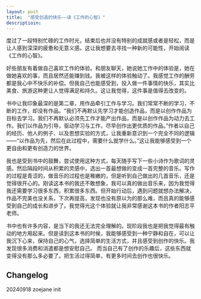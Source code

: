 ```yaml
---
layout: post
title:  "感受创造的快乐——读《工作的心智》"
descriptioin: 
---
```


度过了一段特别忙碌的工作时光，结束后也并没有特别的成就感或者是轻松，而是让人感到深深的疲惫和无意义感。这让我想要去寻找一种新的可能性，开始阅读《工作的心智》。  

好些朋友有着做自己喜欢工作的体验。和朋友聊天，她说她工作中的体验是，她在做她喜欢的事，而且居然还能赚到钱。我被这样的体验触动了。我感觉工作的酬劳都是我心中不快乐的补偿。但我自己也能感受到，投入做一件事情的快乐，其实比美食、旅游这种更让人觉得满足和持久。这让我觉得，这件事是值得去改变的。  

书中让我印象最深的是第二章，用作品牵引工作与学习。我们常常不断的学习，不断的工作，却没有作品。“我们不再默认先学习才能创造作品，而是以创作作品为目标去学习。我们不再默认必须先工作才能产出作品，而是以创作作品为动力去工作。我们以作品为引导，驱动学习与工作，尽早创作出更优质的作品。”作者以自己的经历、他人的例子、以及思想实验的方式，让我重新意识到一个完全不同的逻辑——“以作品为先，然后在此过程中，需要什么就学什么。”这让我能够感受到一个更自由和更有创造力的世界。  

我也是受到书中的鼓舞，尝试使用这种方式，每天随手写下一些小诗作为歌词的灵感。然后隔段时间从积累的灵感中，选出一首最想做的变成一首完整的音乐。写作的过程是青涩的，做音乐的过程也是稚嫩的，但是听到自己做出的几首音乐，还是觉得很开心的。刚读这本书的我还不敢想象，我可以真的做出音乐来，因为我觉得我还需要学习很多东西，积累很多东西。但开始行动后，遇到问题就想办法解决，作品不完美也没关系，下次再提高，发现也没有原以为的那么难，而且真的能够感受到自己的成长和进步了。我觉得光这个体验就让我非常感谢这本书的作者阳志平老师。  
  
书中也有许多内容，是当下的我还无法完全理解的。现阶段我也是把我觉得最有触动的地方用起来。但是读到这本书的时候，我能够感受到一种宁静和自在，可以让我沉下心来，保持自己的心气，选择简单的生活方式，并且感受到创作的快乐。我发现很多消费和消遣都是想安慰自己。 而当自己有了创作的乐趣后，这些东西就变得没有那么多必要了。把生活过得简单，有更多时间去创作也很快乐。      

## Changelog
20240918 zoejane init
